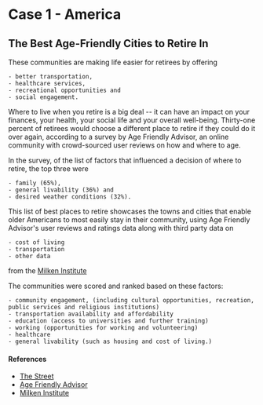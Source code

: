# Case 1 - America
## The Best Age-Friendly Cities to Retire In

These communities are making life easier for retirees by offering 
```
- better transportation, 
- healthcare services, 
- recreational opportunities and 
- social engagement.
```
Where to live when you retire is a big deal -- it can have an impact on your finances, your health, your social life and your overall well-being.
Thirty-one percent of retirees would choose a different place to retire if they could do it over again, according to a survey by Age Friendly Advisor, an online community with crowd-sourced user reviews on how and where to age.
 
 In the survey, of the list of factors that influenced a decision of where to retire, the top three were 
 ```
 - family (65%), 
 - general livability (36%) and 
 - desired weather conditions (32%).
 ```
 This list of best places to retire showcases the towns and cities that enable older Americans to most easily stay in their community, using Age Friendly Advisor's user reviews and ratings data along with third party data on 
 ```
 - cost of living
 - transportation
 - other data
 ```
 from the [Milken Institute](https://milkeninstitute.org/)
 
 The communities were scored and ranked based on these factors:
```
- community engagement, (including cultural opportunities, recreation, public services and religious institutions)
- transportation availability and affordability
- education (access to universities and further training)
- working (opportunities for working and volunteering)
- healthcare
- general livability (such as housing and cost of living.)
```
 
#### References
- [The Street](https://www.thestreet.com/personal-finance/the-most-age-friendly-city-to-retire-15090494#gid=ci0256b22450002716&pid=5-fort-lauderdale-fla)
- [Age Friendly Advisor](https://www.agefriendly.org/)
- [Milken Institute](https://milkeninstitute.org/)
